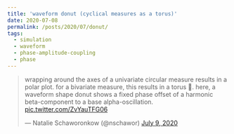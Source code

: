 ```yaml
---
title: 'waveform donut (cyclical measures as a torus)'
date: 2020-07-08
permalink: /posts/2020/07/donut/
tags:
  - simulation
  - waveform
  - phase-amplitude-coupling
  - phase
---
```

<blockquote class="twitter-tweet" ><p lang="en" dir="ltr">wrapping around the axes of a univariate circular measure results in a polar plot. for a bivariate measure, this results in a torus 🍩. here, a waveform shape donut shows a fixed phase offset of a harmonic beta-component to a base alpha-oscillation. <a href="https://t.co/ZvYauTFG06">pic.twitter.com/ZvYauTFG06</a></p>&mdash; Natalie Schaworonkow (@nschawor) <a href="https://twitter.com/nschawor/status/1281089764339245061?ref_src=twsrc%5Etfw">July 9, 2020</a></blockquote><script async src="https://platform.twitter.com/widgets.js" charset="utf-8"></script>
